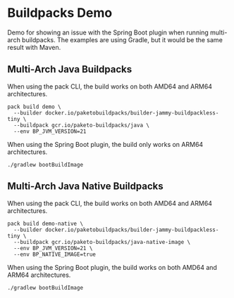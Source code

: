 # Buildpacks Demo

Demo for showing an issue with the Spring Boot plugin when running multi-arch buildpacks.
The examples are using Gradle, but it would be the same result with Maven.

## Multi-Arch Java Buildpacks

When using the pack CLI, the build works on both AMD64 and ARM64 architectures.

```shell
pack build demo \
  --builder docker.io/paketobuildpacks/builder-jammy-buildpackless-tiny \
  --buildpack gcr.io/paketo-buildpacks/java \
  --env BP_JVM_VERSION=21
```

When using the Spring Boot plugin, the build only works on ARM64 architectures.

```shell
./gradlew bootBuildImage
```

## Multi-Arch Java Native Buildpacks

When using the pack CLI, the build works on both AMD64 and ARM64 architectures.

```shell
pack build demo-native \
  --builder docker.io/paketobuildpacks/builder-jammy-buildpackless-tiny \
  --buildpack gcr.io/paketo-buildpacks/java-native-image \
  --env BP_JVM_VERSION=21 \
  --env BP_NATIVE_IMAGE=true
```

When using the Spring Boot plugin, the build works on both AMD64 and ARM64 architectures.

```shell
./gradlew bootBuildImage
```
